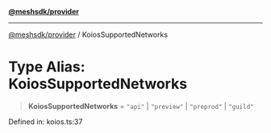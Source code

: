 [**@meshsdk/provider**](../README.md)

***

[@meshsdk/provider](../globals.md) / KoiosSupportedNetworks

# Type Alias: KoiosSupportedNetworks

> **KoiosSupportedNetworks** = `"api"` \| `"preview"` \| `"preprod"` \| `"guild"`

Defined in: koios.ts:37
